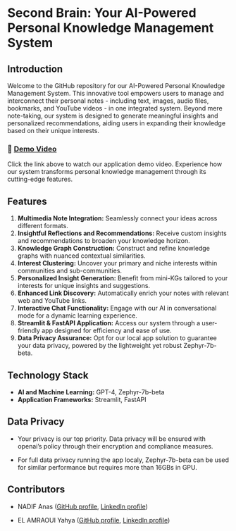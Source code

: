 # Second Brain: Your AI-Powered Personal Knowledge Management System

## Introduction

Welcome to the GitHub repository for our AI-Powered Personal Knowledge Management System. This innovative tool empowers users to manage and interconnect their personal notes - including text, images, audio files, bookmarks, and YouTube videos - in one integrated system. Beyond mere note-taking, our system is designed to generate meaningful insights and personalized recommendations, aiding users in expanding their knowledge based on their unique interests.

### 🎥 [Demo Video](https://youtu.be/A0mS4qxtamA)

Click the link above to watch our application demo video. Experience how our system transforms personal knowledge management through its cutting-edge features.

## Features

1. **Multimedia Note Integration:** Seamlessly connect your ideas across different formats.
2. **Insightful Reflections and Recommendations:** Receive custom insights and recommendations to broaden your knowledge horizon.
3. **Knowledge Graph Construction:** Construct and refine knowledge graphs with nuanced contextual similarities.
4. **Interest Clustering:** Uncover your primary and niche interests within communities and sub-communities.
5. **Personalized Insight Generation:** Benefit from mini-KGs tailored to your interests for unique insights and suggestions.
6. **Enhanced Link Discovery:** Automatically enrich your notes with relevant web and YouTube links.
7. **Interactive Chat Functionality:** Engage with our AI in conversational mode for a dynamic learning experience.
8. **Streamlit & FastAPI Application:** Access our system through a user-friendly app designed for efficiency and ease of use.
9. **Data Privacy Assurance:** Opt for our local app solution to guarantee your data privacy, powered by the lightweight yet robust Zephyr-7b-beta.

## Technology Stack

- **AI and Machine Learning:** GPT-4, Zephyr-7b-beta
- **Application Frameworks:** Streamlit, FastAPI

## Data Privacy

- Your privacy is our top priority. Data privacy will be ensured with openai’s policy through their encryption and compliance measures.

- For full data privacy running the app localy, Zephyr-7b-beta can be used for similar performance but requires more than 16GBs in GPU.

## Contributors

* NADIF Anas ([GitHub profile](https://github.com/anasnadif), [LinkedIn profile](https://www.linkedin.com/in/anas-nadif-52064b22b/))

* EL AMRAOUI Yahya ([GitHub profile]((https://github.com/Steviewondeer)), [LinkedIn profile](https://www.linkedin.com/in/yahya-el-amraoui-585655279/))
